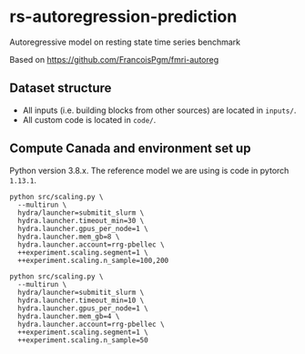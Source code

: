 # rs-autoregression-prediction

Autoregressive model on resting state time series benchmark

Based on https://github.com/FrancoisPgm/fmri-autoreg

## Dataset structure

- All inputs (i.e. building blocks from other sources) are located in
  `inputs/`.
- All custom code is located in `code/`.


## Compute Canada and environment set up

Python version 3.8.x.
The reference model we are using is code in pytorch `1.13.1`.

```
python src/scaling.py \
  --multirun \
  hydra/launcher=submitit_slurm \
  hydra.launcher.timeout_min=30 \
  hydra.launcher.gpus_per_node=1 \
  hydra.launcher.mem_gb=8 \
  hydra.launcher.account=rrg-pbellec \
  ++experiment.scaling.segment=1 \
  ++experiment.scaling.n_sample=100,200

python src/scaling.py \
  --multirun \
  hydra/launcher=submitit_slurm \
  hydra.launcher.timeout_min=10 \
  hydra.launcher.gpus_per_node=1 \
  hydra.launcher.mem_gb=4 \
  hydra.launcher.account=rrg-pbellec \
  ++experiment.scaling.segment=1 \
  ++experiment.scaling.n_sample=50
```
